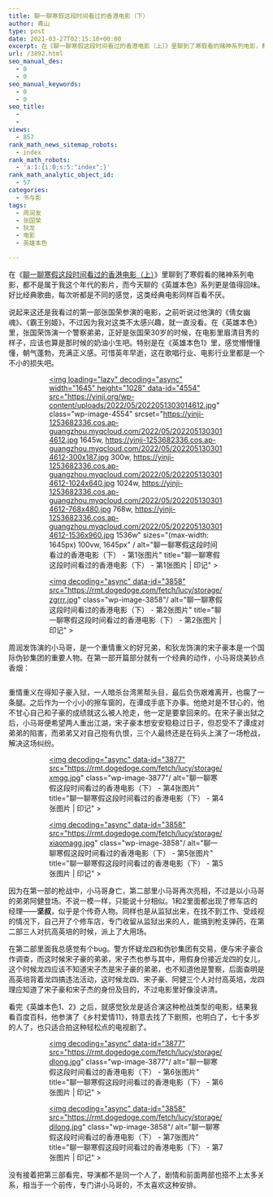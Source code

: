 ```yaml
---
title: 聊一聊寒假这段时间看过的香港电影（下）
author: 青山
type: post
date: 2021-03-27T02:15:10+00:00
excerpt: 在《聊一聊寒假这段时间看过的香港电影（上）》里聊到了寒假看的赌神系列电影，都不是属于我这个年代的影片，而今天聊的《英雄本色》系列更是值得回味。好比经典歌曲，每次听都是不同的感觉，这类经典电影同样百看不厌。
url: /3892.html
seo_manual_des:
  - 0
  - 0
seo_manual_keywords:
  - 0
  - 0
seo_title:
  - 
  - 
views:
  - 857
rank_math_news_sitemap_robots:
  - index
rank_math_robots:
  - 'a:1:{i:0;s:5:"index";}'
rank_math_analytic_object_id:
  - 57
categories:
  - 书与影
tags:
  - 周润发
  - 张国荣
  - 狄龙
  - 电影
  - 英雄本色

---
```

在《[聊一聊寒假这段时间看过的香港电影（上）][1]》里聊到了寒假看的赌神系列电影，都不是属于我这个年代的影片，而今天聊的《英雄本色》系列更是值得回味。好比经典歌曲，每次听都是不同的感觉，这类经典电影同样百看不厌。

说起来这还是我看过的第一部张国荣参演的电影，之前听说过他演的《倩女幽魂》、《霸王别姬》，不过因为我对这类不太感兴趣，就一直没看。在《英雄本色》里，张国荣饰演一个警察弟弟，正好是张国荣30岁的时候，在电影里眉清目秀的样子，应该也算是那时候的奶油小生吧。特别是在《英雄本色1》里，感觉懵懵懂懂，朝气蓬勃，充满正义感。可惜英年早逝，这在歌唱行业、电影行业里都是一个不小的损失吧。<figure class="wp-block-gallery has-nested-images columns-default is-cropped wp-block-gallery-23 is-layout-flex wp-block-gallery-is-layout-flex"> <figure class="wp-block-image size-large">

<a href="https://yinji.org/wp-content/uploads/2022/05/2022051303014612.jpg" loading="lazy" rel="sponsored" data-fancybox="gallery"><img loading="lazy" decoding="async" width="1645" height="1028" data-id="4554" src="https://yinji.org/wp-content/uploads/2022/05/2022051303014612.jpg" class="wp-image-4554" srcset="https://yinji-1253682336.cos.ap-guangzhou.myqcloud.com/2022/05/2022051303014612.jpg 1645w, https://yinji-1253682336.cos.ap-guangzhou.myqcloud.com/2022/05/2022051303014612-300x187.jpg 300w, https://yinji-1253682336.cos.ap-guangzhou.myqcloud.com/2022/05/2022051303014612-1024x640.jpg 1024w, https://yinji-1253682336.cos.ap-guangzhou.myqcloud.com/2022/05/2022051303014612-768x480.jpg 768w, https://yinji-1253682336.cos.ap-guangzhou.myqcloud.com/2022/05/2022051303014612-1536x960.jpg 1536w" sizes="(max-width: 1645px) 100vw, 1645px" / alt="聊一聊寒假这段时间看过的香港电影（下） - 第1张图片" title="聊一聊寒假这段时间看过的香港电影（下） - 第1张图片 | 印记" ></a></figure> <figure class="wp-block-image size-large"><a href="https://rmt.dogedoge.com/fetch/lucy/storage/zgrrr.jpg" loading="lazy" rel="sponsored" data-fancybox="gallery"><img decoding="async" data-id="3858" src="https://rmt.dogedoge.com/fetch/lucy/storage/zgrrr.jpg" class="wp-image-3858"/ alt="聊一聊寒假这段时间看过的香港电影（下） - 第2张图片" title="聊一聊寒假这段时间看过的香港电影（下） - 第2张图片 | 印记" ></a></figure> </figure> 

周润发饰演的小马哥，是一个重情重义的好兄弟，和狄龙饰演的宋子豪本是一个国际伪钞集团的重要人物。在第一部开篇部分就有一个经典的动作，小马哥烧美钞点香烟：

<div class="wp-block-image">
  <figure class="aligncenter size-large"><a href="https://rmt.dogedoge.com/fetch/lucy/storage/dianyan.gif" loading="lazy" rel="sponsored" data-fancybox="gallery"><img decoding="async" src="https://rmt.dogedoge.com/fetch/lucy/storage/dianyan.gif" alt=""/ alt="聊一聊寒假这段时间看过的香港电影（下） - 第3张图片" title="聊一聊寒假这段时间看过的香港电影（下） - 第3张图片 | 印记" ></a></figure>
</div>

重情重义在得知子豪入狱，一人暗杀台湾黑帮头目，最后负伤艰难离开，也瘸了一条腿。之后作为一个小小的擦车窗的，在谭成手底下办事。他绝对是不甘心的，他不甘心自己和子豪的成绩就这么被人抢走，他一定是要拿回来的。在宋子豪出狱之后，小马哥便希望两人重出江湖，宋子豪本想安安稳稳过日子，但忍受不了谭成对弟弟的陷害，而弟弟又对自己抱有仇恨，三个人最终还是在码头上演了一场枪战，解决这场纠纷。<figure class="wp-block-gallery has-nested-images columns-default is-cropped wp-block-gallery-24 is-layout-flex wp-block-gallery-is-layout-flex"> <figure class="wp-block-image size-large">

<a href="https://rmt.dogedoge.com/fetch/lucy/storage/xmgg.jpg" loading="lazy" rel="sponsored" data-fancybox="gallery"><img decoding="async" data-id="3877" src="https://rmt.dogedoge.com/fetch/lucy/storage/xmgg.jpg" class="wp-image-3877"/ alt="聊一聊寒假这段时间看过的香港电影（下） - 第4张图片" title="聊一聊寒假这段时间看过的香港电影（下） - 第4张图片 | 印记" ></a></figure> <figure class="wp-block-image size-large"><a href="https://rmt.dogedoge.com/fetch/lucy/storage/xiaomagg.jpg" loading="lazy" rel="sponsored" data-fancybox="gallery"><img decoding="async" data-id="3858" src="https://rmt.dogedoge.com/fetch/lucy/storage/xiaomagg.jpg" class="wp-image-3858"/ alt="聊一聊寒假这段时间看过的香港电影（下） - 第5张图片" title="聊一聊寒假这段时间看过的香港电影（下） - 第5张图片 | 印记" ></a></figure> </figure> 

因为在第一部的枪战中，小马哥身亡，第二部里小马哥再次亮相，不过是以小马哥的弟弟阿健登场。不说一模一样，只能说十分相似。1和2里面都出现了修车店的经理——**坚叔**，似乎是个传奇人物。同样也是从监狱出来，在找不到工作、受歧视的情况下，自己开了个修车店，专门收留从监狱出来的人，能搞到枪支弹药，在第二部三人对抗高英培的时候，派上了大用场。

在第二部里面我总感觉有个bug。警方怀疑龙四和伪钞集团有交易，便与宋子豪合作调查，而这时候宋子豪的弟弟，宋子杰也参与其中，用假身份接近龙四的女儿，这个时候龙四应该不知道宋子杰是宋子豪的弟弟，也不知道他是警察，后面查明是高英培背着龙四搞违法活动，这时候龙四、宋子豪、阿健三个人对付高英培，龙四理应知道了宋子豪和宋子杰的身份及目的，不过电影里好像没讲清。

看完《英雄本色1、2》之后，就感觉狄龙是适合演这种枪战类型的电影，结果我看百度百科，他参演了《乡村爱情11》，特意去找了下剧照，也明白了，七十多岁的人了，也只适合拍这种轻松点的电视剧了。<figure class="wp-block-gallery has-nested-images columns-default is-cropped wp-block-gallery-25 is-layout-flex wp-block-gallery-is-layout-flex"> <figure class="wp-block-image size-large">

<a href="https://rmt.dogedoge.com/fetch/lucy/storage/dlong.jpg" loading="lazy" rel="sponsored" data-fancybox="gallery"><img decoding="async" data-id="3877" src="https://rmt.dogedoge.com/fetch/lucy/storage/dlong.jpg" class="wp-image-3877"/ alt="聊一聊寒假这段时间看过的香港电影（下） - 第6张图片" title="聊一聊寒假这段时间看过的香港电影（下） - 第6张图片 | 印记" ></a></figure> <figure class="wp-block-image size-large"><a href="https://rmt.dogedoge.com/fetch/lucy/storage/dilong.jpg" loading="lazy" rel="sponsored" data-fancybox="gallery"><img decoding="async" data-id="3858" src="https://rmt.dogedoge.com/fetch/lucy/storage/dilong.jpg" class="wp-image-3858"/ alt="聊一聊寒假这段时间看过的香港电影（下） - 第7张图片" title="聊一聊寒假这段时间看过的香港电影（下） - 第7张图片 | 印记" ></a></figure> </figure> 

没有接着把第三部看完，导演都不是同一个人了，剧情和前面两部也搭不上太多关系，相当于一个前传，专门讲小马哥的，不太喜欢这种安排。

 [1]: http://yinji.org/3866.html